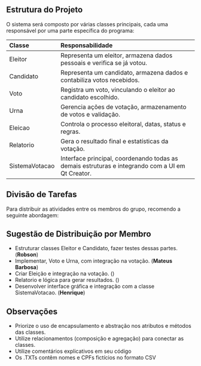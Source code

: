 ## **Estrutura do Projeto**

O sistema será composto por várias classes principais, cada uma responsável por uma parte específica do programa:

| Classe | Responsabilidade |
| :---- | :---- |
| Eleitor | Representa um eleitor, armazena dados pessoais e verifica se já votou. |
| Candidato | Representa um candidato, armazena dados e contabiliza votos recebidos. |
| Voto | Registra um voto, vinculando o eleitor ao candidato escolhido. |
| Urna | Gerencia ações de votação, armazenamento de votos e validação. |
| Eleicao | Controla o processo eleitoral, datas, status e regras. |
| Relatorio | Gera o resultado final e estatísticas da votação. |
| SistemaVotacao | Interface principal, coordenando todas as demais estruturas e integrando com a UI em Qt Creator. |

## **Divisão de Tarefas**

Para distribuir as atividades entre os membros do grupo, recomendo a seguinte abordagem:

## **Sugestão de Distribuição por Membro**

- Estruturar classes Eleitor e Candidato, fazer testes dessas partes. (**Robson**)  
- Implementar, Voto e Urna, com integração na votação. (**Mateus Barbosa**)  
- Criar Eleição e integração na votação. ()  
- Relatorio e lógica para gerar resultados. ()  
- Desenvolver interface gráfica e integração com a classe SistemaVotacao. (**Henrique**)  

## **Observações**

- Priorize o uso de encapsulamento e abstração nos atributos e métodos das classes.  
- Utilize relacionamentos (composição e agregação) para conectar as classes.  
- Utilize comentários explicativos em seu código
- Os .TXTs contêm nomes e CPFs fictícios no formato CSV